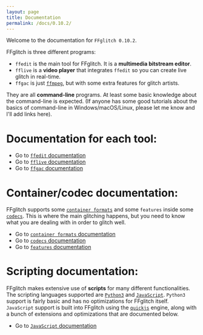 ```yaml
---
layout: page
title: Documentation
permalink: /docs/0.10.2/
---
```


Welcome to the documentation for `FFglitch 0.10.2`.

FFglitch is three different programs:
- `ffedit` is the main tool for FFglitch. It is a **multimedia bitstream editor**.
- `fflive` is a **video player** that integrates `ffedit` so you can create live glitch in real-time.
- `ffgac` is just [`ffmpeg`](https://ffmpeg.org), but with some extra features for glitch artists.

They are all **command-line** programs. At least some basic knowledge
about the command-line is expected.
(If anyone has some good tutorials about the basics of command-line in
Windows/macOS/Linux, please let me know and I'll add links here).

Documentation for each tool:
============================

- Go to [`ffedit` documentation](ffedit)
- Go to [`fflive` documentation](fflive)
- Go to [`ffgac` documentation](ffgac)

<!--FFglitch is a **multimedia bitstream editor** editor. To understand
what this means, go to the [`bitstream` overview](codecs/bitstream).-->

Container/codec documentation:
==============================

FFglitch supports some
[`container formats`](https://en.wikipedia.org/wiki/Container_format)
and some `features` inside some
[`codecs`](https://en.wikipedia.org/wiki/Codec).
This is where the main glitching happens, but you need to know what you
are dealing with in order to glitch well.

- Go to [`container formats` documentation](formats)
- Go to [`codecs` documentation](codecs)
- Go to [`features` documentation](features)

Scripting documentation:
========================

FFglitch makes extensive use of **scripts** for many different functionalities.
The scripting languages supported are
[`Python3`](https://en.wikipedia.org/wiki/Python_%28programming_language%29)
and
[`JavaScript`](https://en.wikipedia.org/wiki/JavaScript).
`Python3` support is fairly basic and has no optimizations for FFglitch itself.
`JavaScript` support is built into FFglitch using the
[`quickjs`](http://quickjs.org) engine, along with a bunch of extensions and
optimizations that are documented below.

- Go to [`JavaScript` documentation](quickjs)
